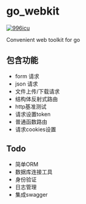 # go_webkit

<p>
  <a href="https://github.com/996icu/996.ICU/blob/master/LICENSE_CN">
    <img alt="996icu" src="https://img.shields.io/badge/license-NPL%20%28The%20996%20Prohibited%20License%29-blue.svg">
  </a>
</p>


Convenient web toolkit for go

## 包含功能
- form 请求
- json 请求
- 文件上传/下载请求
- 结构体反射式路由
- http基准测试
- 请求设置token
- 普通函数路由
- 请求cookies设置
## Todo
- 简单ORM
- 数据库连接工具
- 身份验证
- 日志管理
- 集成swagger
